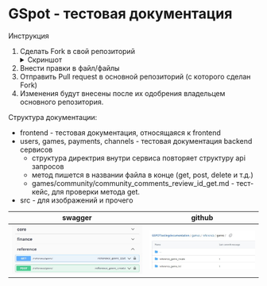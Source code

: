 # GSpot - тестовая документация

Инструкция

1. Сделать Fork в свой репозиторий <details><summary>Скриншот</summary>![Fork](src/img/fork_example.png)</details>
2. Внести правки в файл/файлы
3. Отправить Pull request в основной репозиторий (с которого сделан Fork)
4. Изменения будут внесены после их одобрения владельцем основного репозитория.


Структура документации:
* frontend - тестовая документация, относящаяся к frontend
* users, games, payments, channels - тестовая документация backend сервисов
    - структура директрия внутри сервиса повторяет структуру api запросов
    - метод пишется в названии файла в конце (get, post, delete и т.д.)
    - games/community/community_comments_review_id_get.md - тест-кейс, для проверки метода get. 
* src - для изображений и прочего

|**swagger**|**github**|
| :-: | :-: |
|![Fork](src/img/swagger_path.jpg)|![Fork](src/img/github_path.jpg)|
